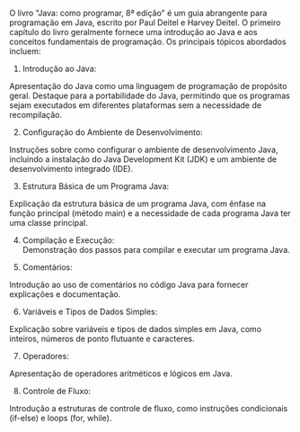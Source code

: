 O livro "Java: como programar, 8ª edição" é um guia abrangente para programação em Java, escrito por Paul Deitel e Harvey Deitel. O primeiro capítulo do livro geralmente fornece uma introdução ao Java e aos conceitos fundamentais de programação. Os principais tópicos abordados incluem:  

1. Introdução ao Java:  

Apresentação do Java como uma linguagem de programação de propósito geral.
Destaque para a portabilidade do Java, permitindo que os programas sejam executados em diferentes plataformas sem a necessidade de recompilação.  

2. Configuração do Ambiente de Desenvolvimento:  

Instruções sobre como configurar o ambiente de desenvolvimento Java, incluindo a instalação do Java Development Kit (JDK) e um ambiente de desenvolvimento integrado (IDE).  

3. Estrutura Básica de um Programa Java:  

Explicação da estrutura básica de um programa Java, com ênfase na função principal (método main) e a necessidade de cada programa Java ter uma classe principal.  

4. Compilação e Execução:  
Demonstração dos passos para compilar e executar um programa Java.  

5. Comentários:  

Introdução ao uso de comentários no código Java para fornecer explicações e documentação.  

6. Variáveis e Tipos de Dados Simples:  

Explicação sobre variáveis e tipos de dados simples em Java, como inteiros, números de ponto flutuante e caracteres.  

7. Operadores:  

Apresentação de operadores aritméticos e lógicos em Java.  

8. Controle de Fluxo:  

Introdução a estruturas de controle de fluxo, como instruções condicionais (if-else) e loops (for, while).  
